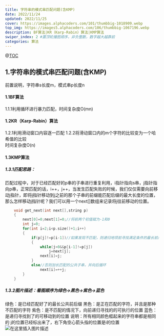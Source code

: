 ```yaml
---
title: 字符串的模式串匹配问题(含KMP)
date: 2022/11/24
updated: 2022/11/25
cover: https://images.alphacoders.com/101/thumbbig-1018909.webp
top_img: https://images5.alphacoders.com/106/thumbbig-1067196.webp
description: BF算法|KR（Karp-Rabin）算法|KMP算法
swiper_index: 2 #置顶轮播图顺序，非负整数，数字越大越靠前
categories: 算法
---
```


@[TOC](BF.KR.KMP匹配思路)

## 1.字符串的模式串匹配问题(含KMP)
 前置说明，字符串s长度m，模式串p长度n
#### 1.1BF算法

1.1.1利用循环进行暴力匹配，时间复杂度O(mn)

#### 1.2KR（Karp-Rabin）算法
1.2.1利用滑动窗口内容逐一匹配
1.2.2将滑动窗口内的m个字符的比较变为一个哈希值的比较\
时间复杂度O(n)
#### 1.3KMP算法
##### 1.3.1匹配思路：
匹配过程中，对于已经匹配好的p串的子串进行重复利用，i指针指向s串，j指针指向p串，正常匹配的话，i++，j++，当发生匹配失败的时候，我们仅仅需要向前移动j指针，即将j指针移动到j之前的那个子串的前缀能匹配后缀的最大长度的位置，那么怎样移动j指针呢？我们可以用一个next[]数组来记录将j往前移动的位置。

```cpp
    void get_next(int next[],string p)
    {
        next[0]=0;next[1]=0;//将前两个初值赋为-1和0
        int j=0;
        for(int i=2;i<p.size()+1;i++)
        {         
            if(p[j]!=p[i-1])//如果发现不匹配，则递归地项前寻找满足条件的最长前后公共子串，（如下图解所示）
            {
                while(j>0&&p[i-1]!=p[j])
                    j=next[j];
                next[i]=j;
            }
            else//否则加长匹配的公共子串，并向后循环
                next[i]=++j;
        }
    } 
```
##### 1.3.2图片描述：看图顺序为绿色->黑色->紫色->蓝色
绿色：是已经匹配好了的最长公共前后缀
黑色：是正在匹配的字符，并且是那种不匹配的字符
紫色：是不匹配的情况下，向前递归寻找的的可执行的位置
蓝色：是递归寻找到了的可移动到的位置
说明：所有相同颜色框起来的字符串都是相同的
j的位置已经标出来了，右下角空心箭头指的位置是i的位置
![在这里插入图片描述](https://img-blog.csdnimg.cn/0c650b04d69648d29e9313ba81b6b7c0.png#pic_center)